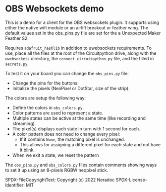 # OBS Websockets demo

This is a demo for a client for the OBS websockets plugin. It supports using either the native wifi module or an airlift breakout or feather wing. The default values set in the obs_pins.py file are set for the a Unexpected Maker Feather S2.

Requires `adafruit_hashlib` in addition to uwebsockets requirements.
To use, place all the files at the root of the Circuitpython drive, along with the `uwebsockets` directory, the `connect_circuitpython.py` file, and the filled in `secrets.py`.

To test it on your board you can change the `obs_pins.py` file:

-	Change the pins for the buttons.
-	Initialize the pixels (NeoPixel or DotStar, size of the strip).

The colors are setup the following way:

-	Define the colors in `obs_colors.py`.
-	Color patterns are used to represent a state.
-	Multiple states can be active at the same time (like recording and streaming).
-	The pixel(s) displays each state in turn with 1 second for each.
-	A color pattern does not need to change every pixel:
	-	If it contains `None`, the matching pixel is unchanged.
	-	This allows for assigning a different pixel for each state and not have it blink.
-	When we exit a state, we reset the pattern

The `obs_pins.py` and `obs_colors.py` files contain comments showing ways to set it up using an 8-pixels RGBW neopixel stick.


SPDX-FileCopyrightText: Copyright (c) 2022 Neradoc
SPDX-License-Identifier: MIT
